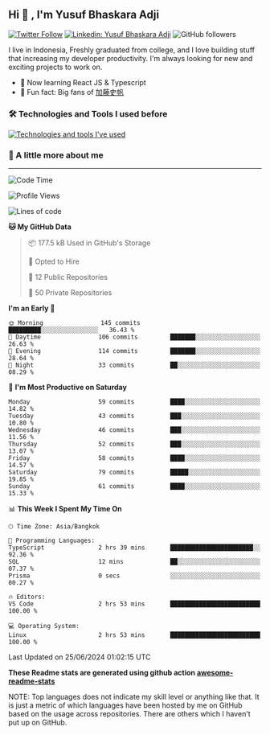 ## Hi 👋 , I'm Yusuf Bhaskara Adji

[![Twitter Follow](https://img.shields.io/twitter/follow/frelein_asli?label=Follow)](https://twitter.com/intent/follow?screen_name=frelein_asli)
[![Linkedin: Yusuf Bhaskara Adji](https://img.shields.io/badge/-yusufadji-blue?style=flat-square&logo=Linkedin&logoColor=white&link=https://www.linkedin.com/in/yusuf-bhaskara-adji/)](https://www.linkedin.com/in/yusuf-bhaskara-adji/)
![GitHub followers](https://img.shields.io/github/followers/yusufadji?label=Follow&style=social)

I live in Indonesia, Freshly graduated from college, and I love building stuff that increasing my developer productivity. I'm always looking for new and exciting projects to work on.

- 🌱 Now learning React JS & Typescript
- 🐻 Fun fact: Big fans of [加藤史帆](https://www.instagram.com/katoshi.official/)

### 🛠️ Technologies and Tools I used before

[![Technologies and tools I've used](https://skillicons.dev/icons?i=html,css,js,ts,php,python,kotlin,tailwind,bootstrap,next,express,sequelize,mysql,prisma,firebase,vercel,vscode,androidstudio,bash,git,postman,figma,docker,linux&perline=12)](#)

### 🐣 A little more about me

---

<!--START_SECTION:waka-->
![Code Time](http://img.shields.io/badge/Code%20Time-1%2C089%20hrs%2020%20mins-blue)

![Profile Views](http://img.shields.io/badge/Profile%20Views-1-blue)

![Lines of code](https://img.shields.io/badge/From%20Hello%20World%20I%27ve%20Written-65.1%20thousand%20lines%20of%20code-blue)

**🐱 My GitHub Data** 

> 📦 177.5 kB Used in GitHub's Storage 
 > 
> 💼 Opted to Hire
 > 
> 📜 12 Public Repositories 
 > 
> 🔑 50 Private Repositories 
 > 
**I'm an Early 🐤** 

```text
🌞 Morning                145 commits         █████████░░░░░░░░░░░░░░░░   36.43 % 
🌆 Daytime                106 commits         ███████░░░░░░░░░░░░░░░░░░   26.63 % 
🌃 Evening                114 commits         ███████░░░░░░░░░░░░░░░░░░   28.64 % 
🌙 Night                  33 commits          ██░░░░░░░░░░░░░░░░░░░░░░░   08.29 % 
```
📅 **I'm Most Productive on Saturday** 

```text
Monday                   59 commits          ████░░░░░░░░░░░░░░░░░░░░░   14.82 % 
Tuesday                  43 commits          ███░░░░░░░░░░░░░░░░░░░░░░   10.80 % 
Wednesday                46 commits          ███░░░░░░░░░░░░░░░░░░░░░░   11.56 % 
Thursday                 52 commits          ███░░░░░░░░░░░░░░░░░░░░░░   13.07 % 
Friday                   58 commits          ████░░░░░░░░░░░░░░░░░░░░░   14.57 % 
Saturday                 79 commits          █████░░░░░░░░░░░░░░░░░░░░   19.85 % 
Sunday                   61 commits          ████░░░░░░░░░░░░░░░░░░░░░   15.33 % 
```


📊 **This Week I Spent My Time On** 

```text
🕑︎ Time Zone: Asia/Bangkok

💬 Programming Languages: 
TypeScript               2 hrs 39 mins       ███████████████████████░░   92.36 % 
SQL                      12 mins             ██░░░░░░░░░░░░░░░░░░░░░░░   07.37 % 
Prisma                   0 secs              ░░░░░░░░░░░░░░░░░░░░░░░░░   00.27 % 

🔥 Editors: 
VS Code                  2 hrs 53 mins       █████████████████████████   100.00 % 

💻 Operating System: 
Linux                    2 hrs 53 mins       █████████████████████████   100.00 % 
```


 Last Updated on 25/06/2024 01:02:15 UTC
<!--END_SECTION:waka-->

**These Readme stats are generated using github action [awesome-readme-stats](https://github.com/anmol098/waka-readme-stats)**

NOTE: Top languages does not indicate my skill level or anything like that. It is just a metric of which languages have been hosted by me on GitHub based on the usage across repositories. There are others which I haven't put up on GitHub.
